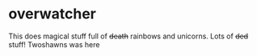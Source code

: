 # overwatcher
This does magical stuff full of ~~death~~ rainbows and unicorns. Lots of ~~ded~~ stuff!
Twoshawns was here
